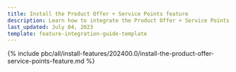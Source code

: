 ```yaml
---
title: Install the Product Offer + Service Points feature
description: Learn how to integrate the Product Offer + Service Points feature into your project
last_updated: July 04, 2023
template: feature-integration-guide-template
---
```


{% include pbc/all/install-features/202400.0/install-the-product-offer-service-points-feature.md %} <!-- To edit, see /_includes/pbc/all/install-features/202400.0/install-the-product-offer-service-points-feature.md -->
